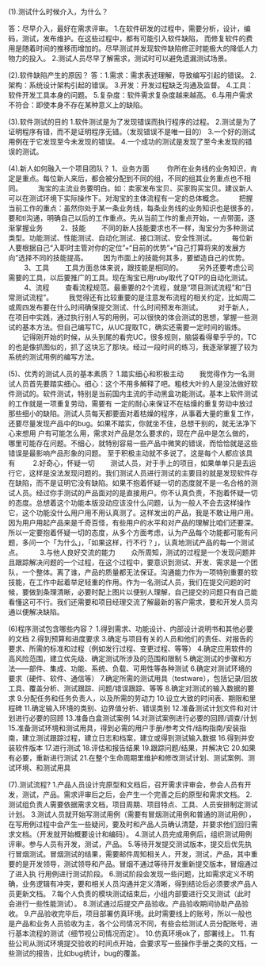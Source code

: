    (1).测试什么时候介入，为什么？
   
   答：尽早介入，最好在需求评审。
   1.在软件研发的过程中，需要分析，设计，编码，测试，发布维护。在这些过程中，都有可能引入软件缺陷，
而修复软件的费用是随着时间的推移而增加的。尽早测试并发现软件缺陷修正时能极大的降低人力物力的投入。
   2.测试人员尽早了解需求，测试时可以避免遗漏测试场景。
   
   (2).软件缺陷产生的原因？
   答：1.需求：需求表述理解，导致编写引起的错误。
       2.架构：系统设计架构引起的错误。
       3.开发：开发过程缺乏沟通及监督。
       4.工具： 软件开发工具本身的问题。
       5.复杂度：软件需求复杂度越来越高。
       6.与用户需求不符合：即使本身不存在某种意义上的缺陷。
       
   (3).软件测试的目的
   1.软件测试是为了发现错误而执行程序的过程。
   2.测试是为了证明程序有错，而不是证明程序无错。（发现错误不是唯一目的）
   3.一个好的测试用例在于它发现至今未发现的错误。
   4.一个成功的测试是发现了至今未发现的错误的测试。
        
   (4).新人如何融入一个项目团队？
      1、业务方面
　　   你所在业务线的业务知识，肯定是重点。每位新人来后，都会被分配到不同的组，不同的组其业务重点也不相同。
　　淘宝的主流业务要明白。如：卖家发布宝贝、买家购买宝贝。建议新人可以在测试环境下实际操作下。对淘宝的主体流程有一定的总体概念。
　　把握当前工作的重点：虽然你处于某一条业务线，每条业务线的业务知识也是很多的，要和tl沟通，明确自己以后的工作重点。先从当前工作的重点开始，一点带面，逐渐掌握业务
　  　2、技能
　　不同的新人技能要求也不一样，淘宝分为多种测试类型。功能测试、性能测试、自动化测试、接口测试、安全性测试。
　　每位新人要根据自己“入职时主管对你的定位”+“目前的优势”+“自己打算将来的发展方向”选择不同的技能提高。
　　因为市面上的技能何其多，要塑造自己的优势。
　  　3、工具
　　工具方面总体来说，跟技能是相同的。
　　另外还要考虑公司需要的工具，以后要推广的工具。现在淘宝已用ruby取代了QTP的自动化测试。
　　  4、流程
　　查看流程规范。最重要的2个流程，就是“项目测试流程”和“日常测试流程”。
　　我觉得还有比较重要的是注意发布流程的相关约定，比如周二或周四发布要在什么时间确保提交测试、什么时间预发布测试。
　　对于新人，在项目中实践，通过执行别人写的用例，可以很快的体会测试的思想，掌握一些测试的基本方法。但自己编写TC，从UC提取TC，确实还需要一定时间的锻炼。
　　记得刚开始的时候，从头到尾的看完UC，很多规则，脑袋看得晕乎乎的，TC的也是像抓图似的，抓了这块忘了那块。经过一段时间的练习，我逐渐掌握了较为系统的测试用例的编写方法。
  
  (5)、优秀的测试人员的基本素质？
      1.踏实细心和积极主动
　　我觉得作为一名测试人员首先要踏实细心。细心：这个不用多解释了吧。粗枝大叶的人是没法做好软件测试的。软件测试，特别是当前国内主流的手动黑盒功能测试。基本上软件测试的工作就是一项重复劳动，需要有  一定的耐心来保证不在枯燥的重复劳动中放过那些细小的缺陷。测试人员每天都要面对着枯燥的程序，从事着大量的重复工作，还要尽量发现产品中的bug。如果不踏实，你就坐不住，总想干别的，就无法净下心来想用    户有可能怎么用，需求对产品是怎么要求的，现在产品中是怎么做的，哪里可能存在问题。不细心，就特别容易一些产品中微笑的错误，而恰恰就是这些错误是最影响产品形象的问题。
至于积极主动就不多说了。这是每个人都应该具有
　　  2.好奇心，怀疑一切
　　测试人员，对于手上的项目，如果单单只是去运行它，这样是没法发现问题的。我们测试人员进行测试的主要目的就是发现软件存在缺陷，而不是证明它没有缺陷。如果不抱着怀疑一切的态度就不是一名合格的测试人员。经过你手测试的产品面对的是直接用户。你不认真负责，不抱着怀疑一切的态度。总想着这个功能本版没动应该没什么问题，认为一般人不会去这样操作它，这个功能没什么用户用不用认真测了。这样发出的产品，我是不敢让用户用。因为用户用起产品来是千奇百怪，有些用户的水平和对产品的理解比咱们还要深。所以一定要抱着怀疑一切的态度，从多个方面考虑，认为产品每个功能都可能有问题，多问一个「为什么」，「如果这样，行不行？」，认真地测试产品的每一个测试点。
　  　3.与他人良好交流的能力
　　众所周知，测试的过程是一个发现问题并且跟踪解决问题的一个过程，在这个过程中，要意识到测试、开发、需求是一个团队，一个整体。离了谁，产品的质量都无法保证。沟通能力作为一项特别重要的软技能，在工作中起着举足轻重的作用。作为一名测试人员，我们在提交问题的时候，要做到条理清晰，必要时配上图片以便别人理解，自己提交的问题只有自己能看懂这可不行。我们还需要和项目经理交流了解最新的客户需求，要和开发人员沟通以便解决缺陷。
  
   (6)程序测试包含哪些内容？ 
     1.得到需求、功能设计、内部设计说明书和其他必要的文档 
     2.得到预算和进度要求 
     3.确定与项目有关的人员和他们的责任、对报告的要求、所需的标准和过程（例如发行过程、变更过程、等等） 
     4.确定应用软件的高风险范围，建立优先级、确定测试所涉及的范围和限制 
     5.确定测试的步骤和方法——部件、集成、功能、系统、负载、可用性等各种测试
     6.确定对测试环境的要求（硬件、软件、通信等）
     7.确定所需的测试用具（testware），包括记录/回放工具、覆盖分析、测试跟踪、问题/错误跟踪、等等
     8.确定对测试的输入数据的要求
     9.分配任务和任务负责人，以及所需的劳动力 
     10.设立大致的时间表、期限和里程碑 
     11.确定输入环境的类别、边界值分析、错误类别 
     12.准备测试计划文件和对计划进行必要的回顾 
     13.准备白盒测试案例
     14.对测试案例进行必要的回顾/调查/计划
     15.准备测试环境和测试用具，得到必需的用户手册/参考文件/结构指南/安装指南，建立测试跟踪过程，建立日志和档案，建立或得到测试输入数据
     16.得到并安装软件版本
     17.进行测试
     18.评估和报告结果
     19.跟踪问题/结果，并解决它
     20.如果有必要，重新进行测试
     21.在整个生命周期里维护和修改测试计划、测试案例、测试环境、和测试用具
     
  (7).测试流程?
     1.产品人员设计完原型和文档后，召开需求评审会，参会人员有开发，测试，产品。需求评审后之后，会产生一个完善之后的原型和需求文档。
     2.测试组负责人需要依据需求文档，项目周期、项目特点、工具、人员安排制定测试计划。
     3.测试人员就开始写测试用例（需要有冒烟测试用例和普通的测试用例），在写用例过程中会产生一些疑问，要及时和产品人员确认清楚，并要求他们回归需求文档。（开发就开始概要设计和编码）。
     4.测试人员完成用例后，组织测试用例评审。参与人员有开发，测试，产品。
     5.等待开发提交测试版本，提交后优先执行冒烟测试。冒烟测试的结果，需要邮件周知相关人，开发，测试，产品，其中重要的是开发领导，测试领导和产品。冒烟不通过等待开发重新提交版本，冒烟通过了进入执        行用例进行测试阶段。
     6.测试阶段会发现一些问题，比如需求定义不明确，业务逻辑有冲突，要和相关人员沟通并定义清晰，得到结论后必须要求产品人员更新文档。
     7.每个人负责的模块测试结束后，小组内部要进行交叉测试（此时会进行一些性能测试）。
     8.测试通过后提交产品验收。产品验收期间协助产品验收。
     9.产品验收完毕后，项目部署仿真环境。此时需要线上的账号，所以一般也是产品和业务人员验收为主，各个公司情况不同，有些会给测试人员分配账号，进行基本流程的测试（细节视公司情况而定）。
     10.仿真环境ok了，部署线上。
     11.有些公司从测试环境提交验收的时间点开始，会要求写一些操作手册之类的文档，一些测试的报告，比如bug统计，bug的覆盖。
     
  
  
  
